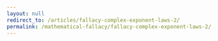 ```yaml
---
layout: null
redirect_to: /articles/fallacy-complex-exponent-laws-2/
permalink: /mathematical-fallacy/fallacy-complex-exponent-laws-2/
---
```


